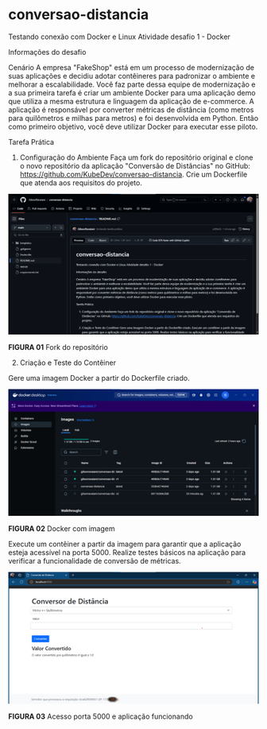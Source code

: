 # conversao-distancia
Testando conexão com Docker e Linux
Atividade desafio 1 - Docker

Informações do desafio

Cenário
A empresa "FakeShop" está em um processo de modernização de suas aplicações e decidiu adotar contêineres para padronizar o ambiente e melhorar a escalabilidade. Você faz parte dessa equipe de modernização e a sua primeira tarefa é criar um ambiente Docker para uma aplicação demo que utiliza a mesma estrutura e linguagem da aplicação de e-commerce. A aplicação é responsável por converter métricas de distância (como metros para quilômetros e milhas para metros) e foi desenvolvida em Python. Então como primeiro objetivo, você deve utilizar Docker para executar esse piloto.


Tarefa Prática

1. Configuração do Ambiente
Faça um fork do repositório original e clone o novo repositório da aplicação "Conversão de Distâncias" no GitHub: https://github.com/KubeDev/conversao-distancia.
Crie um Dockerfile que atenda aos requisitos do projeto.

![Fork do repositório](https://github.com/GilsonRavaiani/conversao-distancia/blob/main/images/01-Fork.png?raw=true)

**FIGURA 01** Fork do repositório

2. Criação e Teste do Contêiner

Gere uma imagem Docker a partir do Dockerfile criado.

![Docker com imagem](https://github.com/GilsonRavaiani/conversao-distancia/blob/main/images/02-Docker.png?raw=true)

**FIGURA 02** Docker com imagem

Execute um contêiner a partir da imagem para garantir que a aplicação esteja acessível na porta 5000.
Realize testes básicos na aplicação para verificar a funcionalidade de conversão de métricas.

![Acesso porta 5000 e aplicação funcionando](https://github.com/GilsonRavaiani/conversao-distancia/blob/main/images/03-porta_5000.png?raw=true)

**FIGURA 03** Acesso porta 5000 e aplicação funcionando